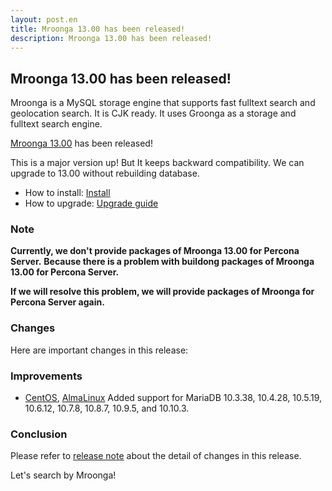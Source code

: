 ```yaml
---
layout: post.en
title: Mroonga 13.00 has been released!
description: Mroonga 13.00 has been released!
---
```


## Mroonga 13.00 has been released!

Mroonga is a MySQL storage engine that supports fast fulltext search
and geolocation search. It is CJK ready. It uses Groonga as a storage
and fulltext search engine.

[Mroonga 13.00](/docs/news.html#release-13-00) has been released!

This is a major version up! But It keeps backward compatibility. We can upgrade to 13.00 without rebuilding database.

* How to install: [Install](/docs/install.html)
* How to upgrade: [Upgrade guide](/docs/upgrade.html)

### Note

**Currently, we don't provide packages of Mroonga 13.00 for Percona Server.**
**Because there is a problem with buildong packages of Mroonga 13.00 for Percona Server.**

**If we will resolve this problem, we will provide packages of Mroonga for Percona Server again.**

### Changes

Here are important changes in this release:

### Improvements

* [CentOS](/docs/install/centos.html), [AlmaLinux](/docs/install/almalinux.html) Added support for MariaDB 10.3.38, 10.4.28, 10.5.19, 10.6.12, 10.7.8, 10.8.7, 10.9.5, and 10.10.3. 

### Conclusion

Please refer to [release note](/docs/news.html#release-13-00) about the detail of changes in this release.

Let's search by Mroonga!
